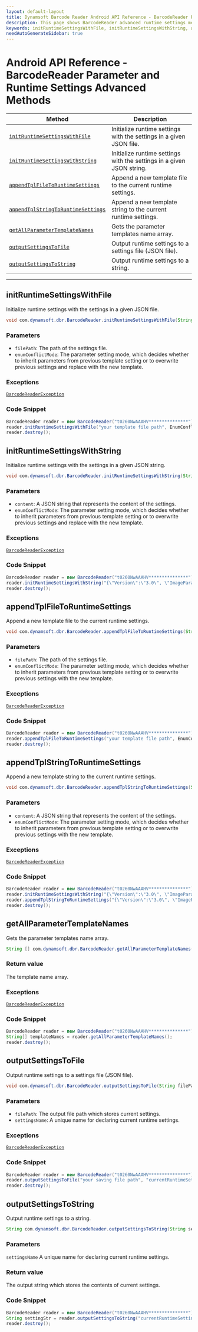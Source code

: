 ```yaml
---
layout: default-layout
title: Dynamsoft Barcode Reader Android API Reference - BarcodeReader Parameter and Runtime Settings Advanced Methods
description: This page shows BarcodeReader advanced runtime settings methods of Dynamsoft Barcode Reader for Android SDK.
keywords: initRuntimeSettingsWithFile, initRuntimeSettingsWithString, appendTplFileToRuntimeSettings, appendTplStringToRuntimeSettings, getAllParameterTemplateNames, outputSettingsToFile, outputSettingsToString, parameter and runtime settings advanced methods, BarcodeReader, api reference, android
needAutoGenerateSidebar: true
---
```


# Android API Reference - BarcodeReader Parameter and Runtime Settings Advanced Methods

  | Method               | Description |
  |----------------------|-------------|
  | [`initRuntimeSettingsWithFile`](#initruntimesettingswithfile)  | Initialize runtime settings with the settings in a given JSON file. |
  | [`initRuntimeSettingsWithString`](#initruntimesettingswithstring) | Initialize runtime settings with the settings in a given JSON string. |
  | [`appendTplFileToRuntimeSettings`](#appendtplfiletoruntimesettings) | Append a new template file to the current runtime settings. |
  | [`appendTplStringToRuntimeSettings`](#appendtplstringtoruntimesettings) | Append a new template string to the current runtime settings. |
  | [`getAllParameterTemplateNames`](#getallparametertemplatenames) | Gets the parameter templates name array. |
  | [`outputSettingsToFile`](#outputsettingstofile) | Output runtime settings to a settings file (JSON file). |
  | [`outputSettingsToString`](#outputsettingstostring) | Output runtime settings to a string. |

  ---

## initRuntimeSettingsWithFile

Initialize runtime settings with the settings in a given JSON file.

```java
void com.dynamsoft.dbr.BarcodeReader.initRuntimeSettingsWithFile(String filePath, int enumConflictMode) throws BarcodeReaderException
```   

### Parameters

- `filePath`: The path of the settings file.  
- `enumConflictMode`: The parameter setting mode, which decides whether to inherit parameters from previous template setting or to overwrite previous settings and replace with the new template. 

### Exceptions

[`BarcodeReaderException`](../class/BarcodeReaderException.md)

### Code Snippet

```java
BarcodeReader reader = new BarcodeReader("t0260NwAAAHV***************");
reader.initRuntimeSettingsWithFile("your template file path", EnumConflictMode.CM_OVERWRITE);
reader.destroy();
```

## initRuntimeSettingsWithString

Initialize runtime settings with the settings in a given JSON string.

```java
void com.dynamsoft.dbr.BarcodeReader.initRuntimeSettingsWithString(String content, int enumConflictMode)throws BarcodeReaderException
```

### Parameters

- `content`: A JSON string that represents the content of the settings.   
- `enumConflictMode`: The parameter setting mode, which decides whether to inherit parameters from previous template setting or to overwrite previous settings and replace with the new template. 

### Exceptions

[`BarcodeReaderException`](../class/BarcodeReaderException.md)

### Code Snippet

```java
BarcodeReader reader = new BarcodeReader("t0260NwAAAHV***************");
reader.initRuntimeSettingsWithString("{\"Version\":\"3.0\", \"ImageParameter\":{\"Name\":\"IP1\", \"BarcodeFormatIds\":[\"BF_QR_CODE\"], \"ExpectedBarcodesCount\":10}}", EnumConflictMode.CM_OVERWRITE);
reader.destroy();
```

## appendTplFileToRuntimeSettings

Append a new template file to the current runtime settings.

```java
void com.dynamsoft.dbr.BarcodeReader.appendTplFileToRuntimeSettings(String filePath, int enumConflictMode) throws BarcodeReaderException
```

### Parameters

- `filePath`: The path of the settings file.  
- `enumConflictMode`: The parameter setting mode, which decides whether to inherit parameters from previous template setting or to overwrite previous settings with the new template. 

### Exceptions

[`BarcodeReaderException`](../class/BarcodeReaderException.md)

### Code Snippet

```java
BarcodeReader reader = new BarcodeReader("t0260NwAAAHV***************");
reader.appendTplFileToRuntimeSettings("your template file path", EnumConflictMode.CM_IGNORE);
reader.destroy();
```

## appendTplStringToRuntimeSettings

Append a new template string to the current runtime settings.

```java
void com.dynamsoft.dbr.BarcodeReader.appendTplStringToRuntimeSettings(String content, int enumConflictMode)	throws BarcodeReaderException	
```

### Parameters

- `content`: A JSON string that represents the content of the settings.  
- `enumConflictMode`: The parameter setting mode, which decides whether to inherit parameters from previous template setting or to overwrite previous settings with the new template.  

### Exceptions

[`BarcodeReaderException`](../class/BarcodeReaderException.md)

### Code Snippet

```java
BarcodeReader reader = new BarcodeReader("t0260NwAAAHV***************");
reader.initRuntimeSettingsWithString("{\"Version\":\"3.0\", \"ImageParameter\":{\"Name\":\"IP1\", \"BarcodeFormatIds\":[\"BF_QR_CODE\"], \"ExpectedBarcodesCount\":10}}", EnumConflictMode.CM_OVERWRITE);
reader.appendTplStringToRuntimeSettings("{\"Version\":\"3.0\", \"ImageParameter\":{\"Name\":\"IP1\", \"BarcodeFormatIds\":[\"BF_OneD\"], \"ExpectedBarcodesCount\":20}}", EnumConflictMode.CM_IGNORE);
reader.destroy();
```

## getAllParameterTemplateNames

Gets the parameter templates name array.

```java
String [] com.dynamsoft.dbr.BarcodeReader.getAllParameterTemplateNames()		
```

### Return value

The template name array.

### Exceptions

[`BarcodeReaderException`](../class/BarcodeReaderException.md)

### Code Snippet

```java
BarcodeReader reader = new BarcodeReader("t0260NwAAAHV***************");
String[] templateNames = reader.getAllParameterTemplateNames();
reader.destroy();
```

## outputSettingsToFile

Output runtime settings to a settings file (JSON file).

```java
void com.dynamsoft.dbr.BarcodeReader.outputSettingsToFile(String filePath, String settingsName) throws BarcodeReaderException
```

### Parameters

- `filePath`: The output file path which stores current settings.  
- `settingsName`: A unique name for declaring current runtime settings.

### Exceptions

[`BarcodeReaderException`](../class/BarcodeReaderException.md)

### Code Snippet

```java
BarcodeReader reader = new BarcodeReader("t0260NwAAAHV***************");
reader.outputSettingsToFile("your saving file path", "currentRuntimeSettings");
reader.destroy();
```

## outputSettingsToString

Output runtime settings to a string.

```java
String com.dynamsoft.dbr.BarcodeReader.outputSettingsToString(String settingsName) throws BarcodeReaderException
```

### Parameters 

`settingsName` A unique name for declaring current runtime settings.  

### Return value

The output string which stores the contents of current settings.

### Code Snippet

```java
BarcodeReader reader = new BarcodeReader("t0260NwAAAHV***************");
String settingStr = reader.outputSettingsToString("currentRuntimeSettings");
reader.destroy();
```